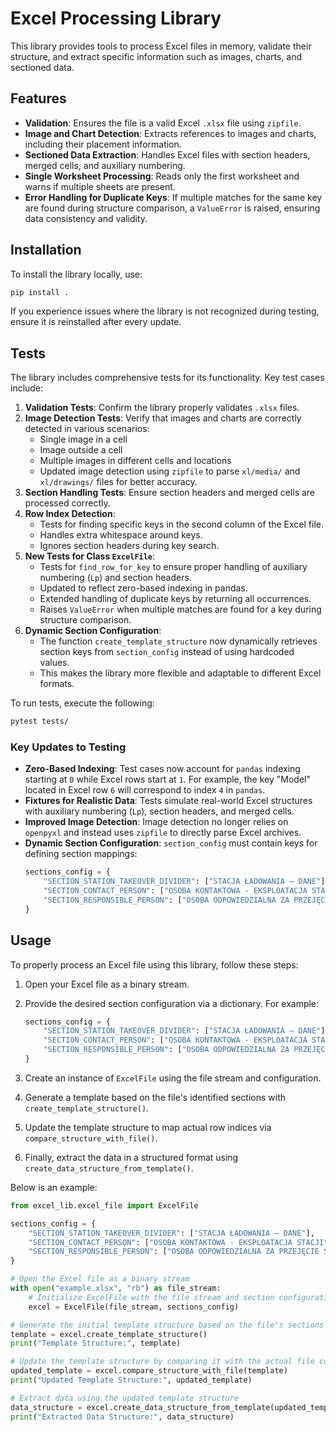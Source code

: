 # Excel Processing Library

This library provides tools to process Excel files in memory, validate their structure, and extract specific information such as images, charts, and sectioned data.

## Features

- **Validation**: Ensures the file is a valid Excel `.xlsx` file using `zipfile`.
- **Image and Chart Detection**: Extracts references to images and charts, including their placement information.
- **Sectioned Data Extraction**: Handles Excel files with section headers, merged cells, and auxiliary numbering.
- **Single Worksheet Processing**: Reads only the first worksheet and warns if multiple sheets are present.
- **Error Handling for Duplicate Keys**: If multiple matches for the same key are found during structure comparison, a `ValueError` is raised, ensuring data consistency and validity.

## Installation

To install the library locally, use:

```bash
pip install .
```

If you experience issues where the library is not recognized during testing, ensure it is reinstalled after every update.

## Tests

The library includes comprehensive tests for its functionality. Key test cases include:

1. **Validation Tests**: Confirm the library properly validates `.xlsx` files.
2. **Image Detection Tests**: Verify that images and charts are correctly detected in various scenarios:
   - Single image in a cell
   - Image outside a cell
   - Multiple images in different cells and locations
   - Updated image detection using `zipfile` to parse `xl/media/` and `xl/drawings/` files for better accuracy.
3. **Section Handling Tests**: Ensure section headers and merged cells are processed correctly.
4. **Row Index Detection**:
   - Tests for finding specific keys in the second column of the Excel file.
   - Handles extra whitespace around keys.
   - Ignores section headers during key search.
5. **New Tests for Class `ExcelFile`**:
   - Tests for `find_row_for_key` to ensure proper handling of auxiliary numbering (`Lp`) and section headers.
   - Updated to reflect zero-based indexing in pandas.
   - Extended handling of duplicate keys by returning all occurrences.
   - Raises `ValueError` when multiple matches are found for a key during structure comparison.
6. **Dynamic Section Configuration**:
   - The function `create_template_structure` now dynamically retrieves section keys from `section_config` instead of using hardcoded values.
   - This makes the library more flexible and adaptable to different Excel formats.

To run tests, execute the following:

```bash
pytest tests/
```

### Key Updates to Testing

- **Zero-Based Indexing**: Test cases now account for `pandas` indexing starting at `0` while Excel rows start at `1`. For example, the key "Model" located in Excel row `6` will correspond to index `4` in `pandas`.
- **Fixtures for Realistic Data**: Tests simulate real-world Excel structures with auxiliary numbering (`Lp`), section headers, and merged cells.
- **Improved Image Detection**: Image detection no longer relies on `openpyxl` and instead uses `zipfile` to directly parse Excel archives.
- **Dynamic Section Configuration**: `section_config` must contain keys for defining section mappings:
  ```python
  sections_config = {
      "SECTION_STATION_TAKEOVER_DIVIDER": ["STACJA ŁADOWANIA – DANE"],
      "SECTION_CONTACT_PERSON": ["OSOBA KONTAKTOWA - EKSPLOATACJA STACJI"],
      "SECTION_RESPONSIBLE_PERSON": ["OSOBA ODPOWIEDZIALNA ZA PRZEJĘCIE STACJI PO STRONIE KLIENTA"]
  }
  ```

## Usage

To properly process an Excel file using this library, follow these steps:

1. Open your Excel file as a binary stream.
2. Provide the desired section configuration via a dictionary. For example:

   ```python
   sections_config = {
       "SECTION_STATION_TAKEOVER_DIVIDER": ["STACJA ŁADOWANIA – DANE"],
       "SECTION_CONTACT_PERSON": ["OSOBA KONTAKTOWA - EKSPLOATACJA STACJI"],
       "SECTION_RESPONSIBLE_PERSON": ["OSOBA ODPOWIEDZIALNA ZA PRZEJĘCIE STACJI PO STRONIE KLIENTA"]
   }
   ```

3. Create an instance of `ExcelFile` using the file stream and configuration.
4. Generate a template based on the file's identified sections with `create_template_structure()`.
5. Update the template structure to map actual row indices via `compare_structure_with_file()`.
6. Finally, extract the data in a structured format using `create_data_structure_from_template()`.

Below is an example:

```python
from excel_lib.excel_file import ExcelFile

sections_config = {
    "SECTION_STATION_TAKEOVER_DIVIDER": ["STACJA ŁADOWANIA – DANE"],
    "SECTION_CONTACT_PERSON": ["OSOBA KONTAKTOWA - EKSPLOATACJA STACJI"],
    "SECTION_RESPONSIBLE_PERSON": ["OSOBA ODPOWIEDZIALNA ZA PRZEJĘCIE STACJI PO STRONIE KLIENTA"]
}

# Open the Excel file as a binary stream
with open("example.xlsx", "rb") as file_stream:
    # Initialize ExcelFile with the file stream and section configuration
    excel = ExcelFile(file_stream, sections_config)

# Generate the initial template structure based on the file's sections
template = excel.create_template_structure()
print("Template Structure:", template)

# Update the template structure by comparing it with the actual file content
updated_template = excel.compare_structure_with_file(template)
print("Updated Template Structure:", updated_template)

# Extract data using the updated template structure
data_structure = excel.create_data_structure_from_template(updated_template)
print("Extracted Data Structure:", data_structure)
```

